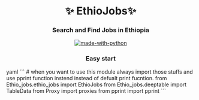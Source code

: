 <h1 align="center"> 
    ✨ EthioJobs✨ 
</h1>
<h3 align="center"> 
    Search and Find Jobs in Ethiopia
</h3>
<p align="center">
    <a href="https://python.org">
        <img src="http://forthebadge.com/images/badges/made-with-python.svg" alt="made-with-python">
    </a>
<h3 align="center"> 
   Easy start
</h3>
yaml ```
# when you want to use this module always import those stuffs and use pprint function instend instead of defualt print fucntion.
from Ethio_jobs.ethio_jobs import EthioJobs
from Ethio_jobs.deeptable import TableData
from Proxy import proxies
from pprint import pprint
```
